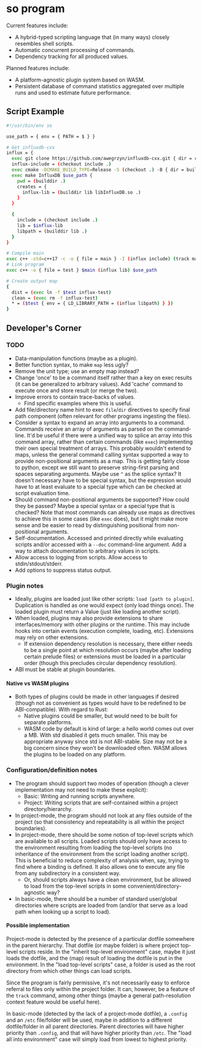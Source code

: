 # so program

Current features include:

* A hybrid-typed scripting language that (in many ways) closely resembles 
shell scripts.
* Automatic concurrent processing of commands.
* Dependency tracking for all produced values.

Planned features include:
* A platform-agnostic plugin system based on WASM.
* Persistent database of command statistics aggregated over multiple runs and
used to estimate future performance.

## Script Example

```sh
#!/usr/bin/env so

use_path = { env = { PATH = $ } }

# Get influxdb-cxx
influx = {
  exec git clone https://github.com/awegrzyn/influxdb-cxx.git { dir = checkout }
  influx-include = (checkout include .)
  exec cmake -DCMAKE_BUILD_TYPE=Release -S (checkout .) -B { dir = builddir } $use_path
  exec make InfluxDB $use_path {
    pwd = (builddir .)
    creates = {
      influx-lib = (builddir lib libInfluxDB.so .)
    }
  }

  {
    include = (checkout include .)
    lib = $influx-lib
    libpath = (builddir lib .)
  }
}

# Compile main
exec c++ -std=c++17 -c -o { file = main } -I (influx include) (track main.cpp)
# Link program
exec c++ -o { file = test } $main (influx lib) $use_path

# Create output map
{
  dist = (exec ln -f $test influx-test)
  clean = (exec rm -f influx-test)
  * = ($test { env = { LD_LIBRARY_PATH = (influx libpath) } })
}
```

## Developer's Corner

### TODO
* Data-manipulation functions (maybe as a plugin).
* Better function syntax, to make `map` less ugly?
* Remove the unit type; use an empty map instead?
* Change 'once' to be a command itself rather than a key on exec results (it can
  be generalized to arbitrary values). Add 'cache' command to execute once and
  store result (or merge the two).
* Improve errors to contain trace-backs of values.
  * Find specific examples where this is useful.
* Add file/directory name hint to exec `file`/`dir` directives to specify final
  path component (often relevant for other programs ingesting the files).
* Consider a syntax to expand an array into arguments to a command. Commands
  receive an array of arguments as parsed on the command-line. It'd be useful if
  there were a unified way to splice an array into this command array, rather
  than certain commands (like `exec`) implementing their own special treatment
  of arrays. This probably wouldn't extend to maps, unless the general command
  calling syntax supported a way to provide non-positional arguments as a map.
  This is getting fairly close to python, except we still want to preserve
  string-first parsing and spaces separating arguments. Maybe use `^` as the
  splice syntax? It doesn't necessary have to be special syntax, but the
  expression would have to at least evaluate to a special type which can be
  checked at script evaluation time.
* Should command non-positional arguments be supported? How could they be
  passed? Maybe a special syntax or a special type that is checked? Note that
  most commands can already use maps as directives to achieve this in some cases
  (like `exec` does), but it might make more sense and be easier to read by
  distinguishing positional from non-positional arguments.
* Self-documentation. Accessed and printed directly while evaluating scripts
  and/or accessed with a `--doc` command-line argument. Add a way to attach
  documentation to arbitrary values in scripts.
* Allow access to logging from scripts. Allow access to stdin/stdout/stderr.
* Add options to suppress status output.

### Plugin notes
* Ideally, plugins are loaded just like other scripts: `load [path to plugin]`.
  Duplication is handled as one would expect (only load things once). The loaded
  plugin must return a Value (just like loading another script).
* When loaded, plugins may also provide extensions to share interfaces/memory
  with other plugins or the runtime. This may include hooks into certain events
  (execution complete, loading, etc). Extensions may rely on other extensions.
  * If extension dependency resolution is necessary, there either needs to be a
    single point at which resolution occurs (maybe after loading certain prelude
    files) or extensions must be loaded in a particular order (though this
    precludes circular dependency resolution).
* ABI must be stable at plugin boundaries.

#### Native vs WASM plugins
* Both types of plugins could be made in other languages if desired (though not
  as convenient as types would have to be redefined to be ABI-compatible).
  With regard to Rust:
  * Native plugins could be smaller, but would need to be built for separate
    platforms.
  * WASM code by default is kind of large: a hello world comes out over a MB.
    With std disabled it gets much smaller. This may be appropriate anyway since
    std is not ABI-stable. Size may not be a big concern since they won't be
    downloaded often. WASM allows the plugins to be loaded on any platform.

### Configuration/definition notes
* The program should support two modes of operation (though a clever
  implementation may not need to make these explicit):
  * Basic: Writing and running scripts anywhere.
  * Project: Writing scripts that are self-contained within a project
    directory/hierarchy.
* In project-mode, the program should not look at any files outside of the
  project (so that consistency and repeatability is all within the project
  boundaries).
* In project-mode, there should be some notion of top-level scripts which are
  available to all scripts. Loaded scripts should only have access to the
  environment resulting from loading the top-level scripts (no inheritance of
  the environment from the script loading another script). This is beneficial to
  reduce complexity of analysis when, say, trying to find where a binding is
  defined. It also allows one to execute any file from any subdirectory in a
  consistent way.
  * Or, should scripts always have a clean environment, but be allowed to load
    from the top-level scripts in some convenient/directory-agnostic way?
* In basic-mode, there should be a number of standard user/global directories
  where scripts are loaded from (and/or that serve as a load path when looking
  up a script to load).

#### Possible implementation
Project-mode is detected by the presence of a particular dotfile somewhere in
the parent hierarchy. That dotfile (or maybe folder) is where project top-level
scripts reside. In the "inherit top-level environment" case, maybe it just loads
the dotfile, and the (map) result of loading the dotfile is put in the
environment. In the "load top-level scripts" case, a folder is used as the root
directory from which other things can load scripts.

Since the program is fairly permissive, it's not necessarily easy to enforce
referral to files only within the project folder. It can, however, be a feature
of the `track` command, among other things (maybe a general path-resolution
context feature would be useful here).

In basic-mode (detected by the lack of a project-mode dotfile), a `.config` and an
`/etc` file/folder will be used, maybe in addition to a different dotfile/folder
in all parent directories. Parent directories will have higher priority than
`.config`, and that will have higher priority than `/etc`. The "load all into
environment" case will simply load from lowest to highest priority.
